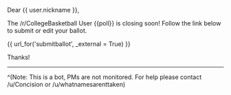 Dear {{ user.nickname }},

The /r/CollegeBasketball User {{poll}} is closing soon! Follow the link below to submit or edit your ballot.

{{ url_for('submitballot', _external = True) }}

Thanks!
*****
^(Note: This is a bot, PMs are not monitored. For help please contact /u/Concision or /u/whatnamesarenttaken)